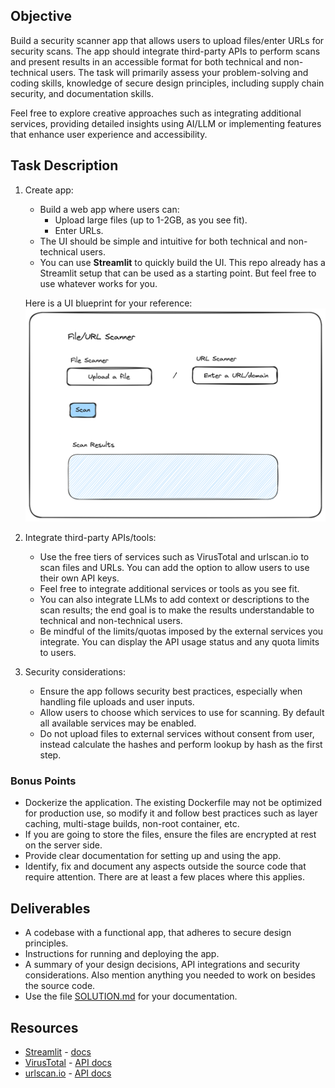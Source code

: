 

## Objective

Build a security scanner app that allows users to upload files/enter URLs for security scans. The app should integrate third-party APIs to perform scans and present results in an accessible format for both technical and non-technical users. The task will primarily assess your problem-solving and coding skills, knowledge of secure design principles, including supply chain security, and documentation skills.

Feel free to explore creative approaches such as integrating additional services, providing detailed insights using AI/LLM or implementing features that enhance user experience and accessibility.

## Task Description

1. Create app:

   - Build a web app where users can:
     - Upload large files (up to 1-2GB, as you see fit).
     - Enter URLs.
   - The UI should be simple and intuitive for both technical and non-technical users.
   - You can use **Streamlit** to quickly build the UI. This repo already has a Streamlit setup that can be used as a starting point. But feel free to use whatever works for you.

   Here is a UI blueprint for your reference:
   ![UI blueprint](./assets/security-scanner-blueprint.png)

2. Integrate third-party APIs/tools:

   - Use the free tiers of services such as VirusTotal and urlscan.io to scan files and URLs. You can add the option to allow users to use their own API keys.
   - Feel free to integrate additional services or tools as you see fit.
   - You can also integrate LLMs to add context or descriptions to the scan results; the end goal is to make the results understandable to technical and non-technical users.
   - Be mindful of the limits/quotas imposed by the external services you integrate. You can display the API usage status and any quota limits to users.

3. Security considerations:
   - Ensure the app follows security best practices, especially when handling file uploads and user inputs.
   - Allow users to choose which services to use for scanning. By default all available services may be enabled.
   - Do not upload files to external services without consent from user, instead calculate the hashes and perform lookup by hash as the first step.

### Bonus Points

- Dockerize the application. The existing Dockerfile may not be optimized for production use, so modify it and follow best practices such as layer caching, multi-stage builds, non-root container, etc.
- If you are going to store the files, ensure the files are encrypted at rest on the server side.
- Provide clear documentation for setting up and using the app.
- Identify, fix and document any aspects outside the source code that require attention. There are at least a few places where this applies.

## Deliverables

- A codebase with a functional app, that adheres to secure design principles.
- Instructions for running and deploying the app.
- A summary of your design decisions, API integrations and security considerations. Also mention anything you needed to work on besides the source code.
- Use the file [SOLUTION.md](./SOLUTION.md) for your documentation.



## Resources

- [Streamlit](https://streamlit.io/) - [docs](https://docs.streamlit.io/)
- [VirusTotal](https://www.virustotal.com/) - [API docs](https://docs.virustotal.com/reference/overview)
- [urlscan.io](https://urlscan.io/) - [API docs](https://urlscan.io/docs/api/)
